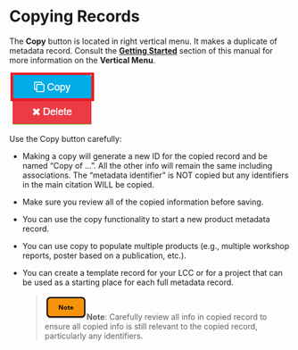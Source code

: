 # Copying Records

The **Copy** button is located in right vertical menu. It makes a duplicate of metadata record. Consult the [**Getting Started**](/getting-started.md) section of this manual for more information on the **Vertical Menu**.

![](/assets/copy_button.png)

Use the Copy button carefully:

* Making a copy will generate a new ID for the copied record and be named “Copy of …”. All the other info will remain the same including associations. The “metadata identifier” is NOT copied but any identifiers in the main citation WILL be copied.

* Make sure you review all of the copied information before saving.

* You can use the copy functionality to start a new product metadata record.

* You can use copy to populate multiple products \(e.g., multiple workshop reports, poster based on a publication, etc.\).

* You can create a template record for your LCC or for a project that can be used as a starting place for each full metadata record.

  > ![](/assets/note_small.png)**Note**: Carefully review all info in copied record to ensure all copied info is still relevant to the copied record, particularly any identifiers.



